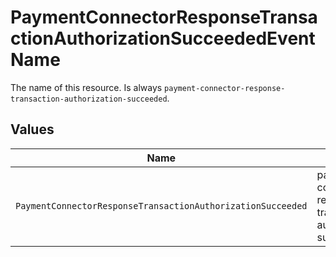 # PaymentConnectorResponseTransactionAuthorizationSucceededEventName

The name of this resource. Is always `payment-connector-response-transaction-authorization-succeeded`.


## Values

| Name                                                           | Value                                                          |
| -------------------------------------------------------------- | -------------------------------------------------------------- |
| `PaymentConnectorResponseTransactionAuthorizationSucceeded`    | payment-connector-response-transaction-authorization-succeeded |